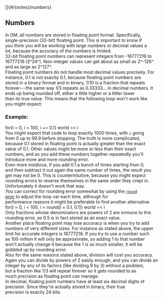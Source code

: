 []{#/{notes}/numbers}    
## Numbers    
In DM, all numbers are stored in floating point format. Specifically,    
single-precision (32-bit) floating point. This is important to know if    
you think you will be working with large numbers or decimal values a    
lot, because the accuracy of the numbers is limited.    
32-bit floating point numbers can represent integers from -16777216 to    
16777216 (2^24^). Non-integer values can get about as small as 2^-126^    
and as large as 2^127^.    
Floating point numbers do not handle most decimal values precisely. For    
instance, 0.1 is not exactly 0.1, because floating point numbers are    
stored in a binary format and in binary, 1/10 is a fraction that repeats    
forever---the same way 1/3 repeats as 0.33333\... in decimal numbers. It    
ends up being rounded off, either a little higher or a littler lower    
than its true value. This means that the following loop won\'t work like    
you might expect:    
### Example:    
for(i = 0, i \< 100, i += 0.1) world \<\< i    
You might expect that code to loop exactly 1000 times, with `i` going    
from 0 up to 99.9 before stopping. The truth is more complicated,    
because 0.1 stored in floating point is actually greater than the exact    
value of 0.1. Other values might be more or less than their exact    
numbers, and as you add these numbers together repeatedly you\'ll    
introduce more and more rounding error.    
Even more insidious, if you add 0.1 a bunch of times starting from 0,    
and then subtract it out again the same number of times, the result you    
get may not be 0. This is counterintuitive, because you might expect    
rounding errors to reverse themselves in the same order they crept in.    
Unfortunately it doesn\'t work that way.    
You can correct for rounding error somewhat by using the [`round`    
proc](ref/proc/round) to adjust the loop var each time, although for    
performance reasons it might be preferable to find another alternative.    
for(i = 0, i \< 100, i = round(i + 0.1, 0.1)) world \<\< i    
Only fractions whose denominators are powers of 2 are immune to this    
rounding error, so 0.5 is in fact stored as an exact value.    
Another place floating point may lose accuracy is when you try to add    
numbers of very different sizes. For instance as stated above, the upper    
limit for accurate integers is 16777216. If you try to use a number such    
as 100 million it will only be approximate, so adding 1 to that number    
won\'t actually change it because the 1 is so much smaller, it will be    
gobbled up by rounding error.    
Also for the same reasons stated above, division will cost you accuracy.    
Again you can divide by powers of 2 easily enough, and you can divide an    
integer by any of its factors (like dividing 9 by 3) without a problem,    
but a fraction like 1/3 will repeat forever so it gets rounded to as    
much precision as floating point can manage.    
In decimal, floating point numbers have at least six decimal digits of    
precision. Since they\'re actually stored in binary, their true    
precision is exactly 24 bits.  